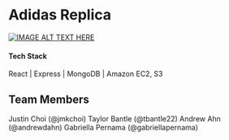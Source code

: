 # Adidas Replica
[![IMAGE ALT TEXT HERE](https://media.giphy.com/media/WS0Xz1NaQAZh0RgLdm/giphy.gif)](https://youtu.be/c2x3YMc3iiw)

#### Tech Stack
React | Express | MongoDB | Amazon EC2, S3

## Team Members
Justin Choi (@jmkchoi)
Taylor Bantle (@tbantle22)
Andrew Ahn (@andrewdahn)
Gabriella Pernama (@gabriellapernama)
